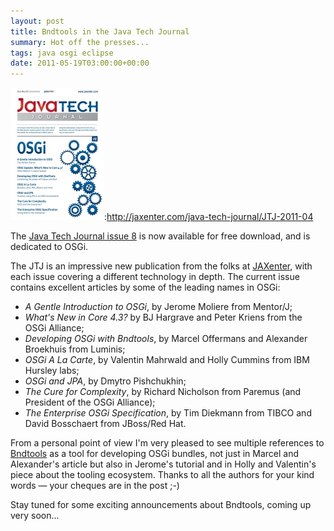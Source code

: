 ```yaml
---
layout: post
title: Bndtools in the Java Tech Journal
summary: Hot off the presses...
tags: java osgi eclipse
date: 2011-05-19T03:00:00+00:00
---
```


![](/images/posts/JTJ-2011-04.jpg):http://jaxenter.com/java-tech-journal/JTJ-2011-04

The <a href="http://jaxenter.com/java-tech-journal/JTJ-2011-04">Java Tech Journal issue 8</a> is now available for free download, and is dedicated to OSGi.

The JTJ is an impressive new publication from the folks at <a href="http://jaxenter.com/">JAXenter</a>, with each issue covering a different technology in depth. The current issue contains excellent articles by some of the leading names in OSGi:

-   *A Gentle Introduction to OSGi*, by Jerome Moliere from Mentor/J;
-   *What's New in Core 4.3?* by BJ Hargrave and Peter Kriens from the OSGi Alliance;
-   *Developing OSGi with Bndtools*, by Marcel Offermans and Alexander Broekhuis from Luminis;
-   *OSGi A La Carte*, by Valentin Mahrwald and Holly Cummins from IBM Hursley labs;
-   *OSGi and JPA*, by Dmytro Pishchukhin;
-   *The Cure for Complexity*, by Richard Nicholson from Paremus (and President of the OSGi Alliance);
-   *The Enterprise OSGi Specification*, by Tim Diekmann from TIBCO and David Bosschaert from JBoss/Red Hat.

From a personal point of view I'm very pleased to see multiple references to <a href="http://bndtools.org/">Bndtools</a> as a tool for developing OSGi bundles, not just in Marcel and Alexander's article but also in Jerome's tutorial and in Holly and Valentin's piece about the tooling ecosystem. Thanks to all the authors for your kind words — your cheques are in the post ;-)

Stay tuned for some exciting announcements about Bndtools, coming up very soon...
